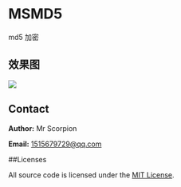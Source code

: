 # MSMD5
md5 加密

## 效果图

![](Shooting.gif)

## Contact

**Author:** Mr Scorpion

**Email:** 1515679729@qq.com

##Licenses

All source code is licensed under the [MIT License](https://github.com/mrscorpion/MSShooting/blob/master/LICENSE).
